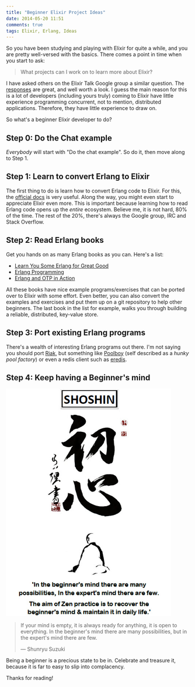 ```yaml
---
title: "Beginner Elixir Project Ideas"
date: 2014-05-20 11:51
comments: true
tags: Elixir, Erlang, Ideas
---
```


So you have been studying and playing with Elixir for quite a while, and you are pretty well-versed with the basics. There comes a point in time when you start to ask:

> What projects can I work on to learn more about Elixir?

I have asked others on the Elixir Talk Google group a similar question. The [responses](https://groups.google.com/forum/#!searchin/elixir-lang-talk/projects/elixir-lang-talk/xwEgtkOi9kQ/iUQ4bTTyMQ8J) are great, and well worth a look. I guess the main reason for this is a lot of developers (including yours truly) coming to Elixir have little experience programming concurrent, not to mention, distributed applications. Therefore, they have little experience to draw on.

So what's a beginner Elixir developer to do?

## Step 0: Do the Chat example

_Everybody_ will start with "Do the chat example". So do it, then move along to Step 1.

## Step 1: Learn to convert Erlang to Elixir

The first thing to do is learn how to convert Erlang code to Elixir. For this, the [official docs](http://elixir-lang.org/crash-course.html) is very useful. Along the way, you might even start to appreciate Elixir even more. This is important because learning how to read Erlang code opens up the _entire_ ecosystem. Believe me, it is not hard, 80% of the time. The rest of the 20%, there's always the Google group, IRC and Stack Overflow.

## Step 2: Read Erlang books

Get you hands on as many Erlang books as you can. Here's a list:

* [Learn You Some Erlang for Great Good](http://learnyousomeerlang.com/)
* [Erlang Programming](http://shop.oreilly.com/product/9780596518189.do)
* [Erlang and OTP in Action](http://www.manning.com/logan/)

All these books have nice example programs/exercises that can be ported over to Elixir with some effort. Even better, you can also convert the examples and exercises and put them up on a git repository to help other beginners. The last book in the list for example, walks you through building a reliable, distributed, key-value store.

## Step 3: Port existing Erlang programs

There's a wealth of interesting Erlang programs out there. I'm not saying you should port [Riak](https://github.com/basho/riak), but something like [Poolboy](https://github.com/devinus/poolboy) (self described as a _hunky pool factory_) or even a redis client such as [eredis](https://github.com/wooga/eredis).

## Step 4: Keep having a Beginner's mind

![](/images/begmind.jpg)

> If your mind is empty, it is always ready for anything, it is open to everything. In the beginner's mind there are many possibilities, but in the expert's mind there are few.
> 
> ― Shunryu Suzuki

Being a beginner is a precious state to be in. Celebrate and treasure it, because it is far to easy to slip into complacency.

Thanks for reading!

